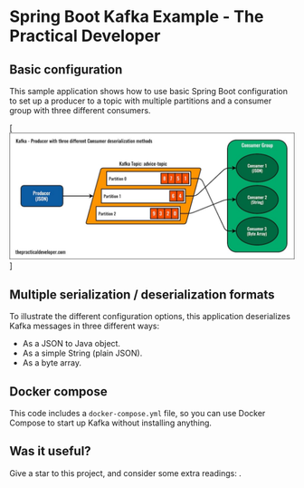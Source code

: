 # Spring Boot Kafka Example - The Practical Developer

## Basic configuration

This sample application shows how to use basic Spring Boot configuration to set up a producer to a topic with multiple partitions and a consumer group with three different consumers.



[![Kafka Configuration Example](img/kafka-configuration-example.jpg)]
## Multiple serialization / deserialization formats

To illustrate the different configuration options, this application deserializes Kafka messages in three different ways:

* As a JSON to Java object.
* As a simple String (plain JSON).
* As a byte array.

## Docker compose

This code includes a `docker-compose.yml` file, so you can use Docker Compose to start up Kafka without installing anything.

## Was it useful?

Give a star to this project, and consider some extra readings:
.
